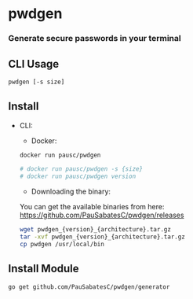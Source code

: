 # pwdgen 
### Generate secure passwords in your terminal

## CLI Usage

```sh
pwdgen [-s size]
```

## Install

- CLI:
  - Docker:
  ```sh
  docker run pausc/pwdgen
  ```

  ```sh
  # docker run pausc/pwdgen -s {size}
  # docker run pausc/pwdgen version
  ```

  - Downloading the binary:

  You can get the available binaries from here: https://github.com/PauSabatesC/pwdgen/releases
  ```sh
  wget pwdgen_{version}_{architecture}.tar.gz
  tar -xvf pwdgen_{version}_{architecture}.tar.gz
  cp pwdgen /usr/local/bin
  ```

## Install Module

```sh
go get github.com/PauSabatesC/pwdgen/generator
```


